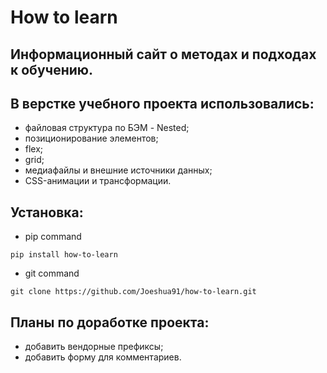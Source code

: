 # How to learn
Информационный сайт о методах и подходах к обучению.
------
## В верстке учебного проекта использовались:
* файловая структура по БЭМ - Nested;
* позиционирование элементов;
* flex;
* grid;
* медиафайлы и внешние источники данных;
* CSS-анимации и трансформации.

## Установка:
* pip command
```
pip install how-to-learn
```

* git command
```
git clone https://github.com/Joeshua91/how-to-learn.git
```

## Планы по доработке проекта:
* добавить вендорные префиксы;
* добавить форму для комментариев.
